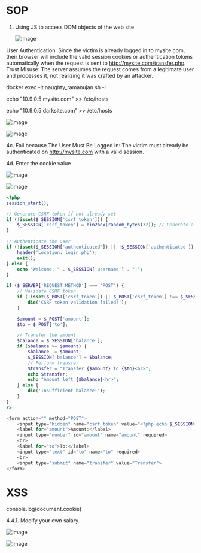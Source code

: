 # SOP 
1. Using JS to access DOM objects of the web site

   ![image](https://github.com/user-attachments/assets/5f48d35c-88ce-4ae1-8ef4-0ada9fc8e58d)

User Authentication: Since the victim is already logged in to mysite.com, their browser will include the valid session cookies or authentication tokens automatically when the request is sent to http://mysite.com/transfer.php.
Trust Misuse: The server assumes the request comes from a legitimate user and processes it, not realizing it was crafted by an attacker.

   docker exec -it naughty_ramanujan sh -l

 echo "10.9.0.5 mysite.com" >> /etc/hosts

 echo "10.9.0.5 darksite.com" >> /etc/hosts


 ![image](https://github.com/user-attachments/assets/c1bc280a-9aeb-4216-aeb3-4566f35fed3e)


 ![image](https://github.com/user-attachments/assets/cc3b1826-63fc-4266-9f4a-ff88d6614837)


4c. Fail because The User Must Be Logged In: The victim must already be authenticated on http://mysite.com with a valid session.

4d. Enter the cookie value 

![image](https://github.com/user-attachments/assets/59a8a108-dcf8-4732-887c-8c2b59dc4846)


![image](https://github.com/user-attachments/assets/4132d313-715b-44f8-99e0-c16a080c8b91)


```php
<?php
session_start();

// Generate CSRF token if not already set
if (!isset($_SESSION['csrf_token'])) {
    $_SESSION['csrf_token'] = bin2hex(random_bytes(32)); // Generate a new token
}

// Authenticate the user
if (!isset($_SESSION['authenticated']) || !$_SESSION['authenticated']) {
    header('Location: login.php');
    exit();
} else {
    echo "Welcome, " . $_SESSION['username'] . "!";
}

if ($_SERVER['REQUEST_METHOD'] === 'POST') {
    // Validate CSRF token
    if (!isset($_POST['csrf_token']) || $_POST['csrf_token'] !== $_SESSION['csrf_token']) {
        die('CSRF token validation failed!');
    }

    $amount = $_POST['amount'];
    $to = $_POST['to'];

    // Transfer the amount
    $balance = $_SESSION['balance'];
    if ($balance >= $amount) {
        $balance -= $amount;
        $_SESSION['balance'] = $balance;
        // Perform transfer
        $transfer = "Transfer {$amount} to {$to}<br>";
        echo $transfer;
        echo "Amount left {$balance}<hr>";
    } else {
        die('Insufficient balance!');
    }
}
?>

<form action="" method="POST">  
    <input type="hidden" name="csrf_token" value="<?php echo $_SESSION['csrf_token']; ?>">
    <label for="amount">Amount:</label>
    <input type="number" id="amount" name="amount" required>
    <br>
    <label for="to">To:</label>
    <input type="text" id="to" name="to" required>
    <br>
    <input type="submit" name="transfer" value="Transfer">
</form>
```

# XSS 

   console.log(document.cookie)

4.4.1. Modify your own salary.

![image](https://github.com/user-attachments/assets/dfc5832f-4204-4ed6-a1e8-f36776b8cd6d)


![image](https://github.com/user-attachments/assets/4636f1c2-4c86-45bf-91b1-d3b995e00d42)


















